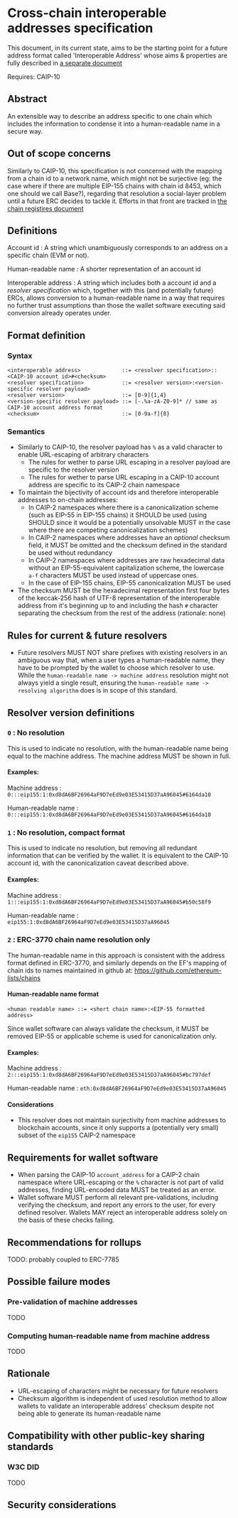 # Cross-chain interoperable addresses specification

This document, in its current state, aims to be the starting point for a future address format called 'Interoperable Address' whose aims & properties are fully described in [a separate document](../PROPERTIES.md)

Requires: CAIP-10

## Abstract
An extensible way to describe an address specific to one chain which includes the information to condense it into a human-readable name in a secure way.

## Out of scope concerns
Similarly to CAIP-10, this specification is not concerned with the mapping from a chain id to a network name, which might not be surjective (eg: the case where if there are multiple EIP-155 chains with chain id 8453, which one should we call Base?), regarding that resolution a social-layer problem until a future ERC decides to tackle it. Efforts in that front are tracked in [the chain registires document](../docs/chain-registries.md)

## Definitions
Account id
: A string which unambiguously corresponds to an address on a specific chain (EVM or not). 

Human-readable name
: A shorter representation of an account id

Interoperable address
: A string which includes both a account id and a _resolver specification_ which, together with this (and potentially future) ERCs, allows conversion to a human-readable name in a way that requires no further trust assumptions than those the wallet software executing said conversion already operates under.

## Format definition

### Syntax

```bnf
<interoperable address>             ::= <resolver specification>::<CAIP-10 account id>#<checksum>
<resolver specification>            ::= <resolver version>:<version-specific resolver payload>
<resolver version>                  ::= [0-9]{1,4}
<version-specific resolver payload> ::= [-.%a-zA-Z0-9]* // same as CAIP-10 account address format
<checksum>                          ::= [0-9a-f]{8}
```

### Semantics
- Similarly to CAIP-10, the resolver payload has `%` as a valid character to enable URL-escaping of arbitrary characters
    - The rules for wether to parse URL escaping in a resolver payload are specific to the resolver version
    - The rules for wether to parse URL escaping in a CAIP-10 account address are specific to its CAIP-2 chain namespace
- To maintain the bijectivity of account ids and therefore interoperable addresses to on-chain addresses:
    - In CAIP-2 namespaces where there is a canonicalization scheme (such as EIP-55 in EIP-155 chains) it SHOULD be used (using SHOULD since it would be a potentially unsolvable MUST in the case where there are competing canonicalization schemes)
    - In CAIP-2 namespaces where addresses have an *optional* checksum field, it MUST be omitted and the checksum defined in the standard be used without redundancy
    - In CAIP-2 namespaces where addresses are raw hexadecimal data without an EIP-55-equivalent capitalization scheme, the lowercase `a-f` characters MUST be used instead of uppercase ones.
    - In the case of EIP-155 chains, EIP-55 canonicalization MUST be used
- The checksum MUST be the hexadecimal representation first four bytes of the keccak-256 hash of UTF-8 representation of the interoperable address from it's beginning up to and including the hash `#` character separating the checksum from the rest of the address (rationale: none)

## Rules for current & future resolvers
- Future resolvers MUST NOT share prefixes with existing resolvers in an ambiguous way that, when a user types a human-readable name, they have to be prompted by the wallet to choose which resolver to use. While the `human-readable name -> machine address` resolution might not always yield a single result, ensuring the `human-readable name -> resolving algorithm` does is in scope of this standard.

## Resolver version definitions

### `0` : No resolution
This is used to indicate no resolution, with the human-readable name being equal to the machine address. The machine address MUST be shown in full.

#### Examples:
Machine address
: `0:::eip155:1:0xd8dA6BF26964aF9D7eEd9e03E53415D37aA96045#6164da10`

Human-readable name
: `0:::eip155:1:0xd8dA6BF26964aF9D7eEd9e03E53415D37aA96045#6164da10`

### `1` : No resolution, compact format
This is used to indicate no resolution, but removing all redundant information that can be verified by the wallet. It is equivalent to the CAIP-10 account id, with the canonicalization caveat described above.

#### Examples:
Machine address
: `1:::eip155:1:0xd8dA6BF26964aF9D7eEd9e03E53415D37aA96045#b50c58f9`

Human-readable name
: `eip155:1:0xd8dA6BF26964aF9D7eEd9e03E53415D37aA96045`

### `2` : ERC-3770 chain name resolution only
The human-readable name in this approach is consistent with the address format defined in ERC-3770, and similarly depends on the EF's mapping of chain ids to names maintained in github at: https://github.com/ethereum-lists/chains

#### Human-readable name format

```bnf
<human readable name> ::= <short chain name>:<EIP-55 formatted address>
```
Since wallet software can always validate the checksum, it MUST be removed
EIP-55 or applicable scheme is used for canonicalization only.

#### Examples:

Machine address
: `2:::eip155:1:0xd8dA6BF26964aF9D7eEd9e03E53415D37aA96045#bc797def`

Human-readable name
: `eth:0xd8dA6BF26964aF9D7eEd9e03E53415D37aA96045`

#### Considerations
- This resolver does not maintain surjectivity from machine addresses to blockchain accounts, since it only supports a (potentially very small) subset of the `eip155` CAIP-2 namespace

## Requirements for wallet software
- When parsing the CAIP-10 `account_address` for a CAIP-2 chain namespace where URL-escaping or the `%` character is not part of valid addresses, finding URL-encoded data MUST be treated as an error.
- Wallet software MUST perform all relevant pre-validations, including verifying the checksum, and report any errors to the user, for every defined resolver. Wallets MAY reject an interoperable address solely on the basis of these checks failing.

## Recommendations for rollups
TODO: probably coupled to ERC-7785

## Possible failure modes

### Pre-validation of machine addresses
TODO
### Computing human-readable name from machine address
TODO

## Rationale
- URL-escaping of characters might be necessary for future resolvers
- Checksum algorithm is independent of used resolution method to allow wallets to validate an interoperable address' checksum despite not being able to generate its human-readable name

## Compatibility with other public-key sharing standards

### W3C DID
TODO

## Security considerations



